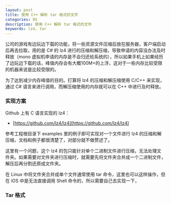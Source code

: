 ```yaml
---
layout: post
title: 使用 C++ 解析 tar 格式的文件
categories: OS
description: 使用 C++ 解析 tar 格式的文件
keywords: lz4, tar
---
```


公司的游戏有边玩边下载的功能，将一些资源文件压缩后放在服务器，客户端启动后再去拉取，用的是 C# 的 lz4 进行的压缩和解压缩，导致申请的内容没办法及时释放（mono 虚拟机申请的内存是不会归还给系统的），所以如果手机上如果经历了边玩边下载的话，峰值内存会有大概100M+的上浮，这对于一些内存比较受限的机器来说是比较受限的。


为了达到减少内存峰值的目的。打算将 lz4 的压缩和解压缩使用 C/C++ 来实现，通过 C# 语言来进行调用，而解压缩使用的内存就可以在 C++ 中进行及时释放。

### 实现方案

Github 上有 C 语言实现的 lz4：

* [https://github.com/lz4/lz4](https://github.com/lz4/lz4)

参考工程根目录下 examples 里的例子即可实现对一个文件进行 lz4 的压缩和解压缩，文档和例子都很清楚了，对部分就不做赘述了。

这里有一个问题，这个 lz4 的包只能针对单个二进制文件进行压缩，无法处理文件夹。如果需要对文件夹进行压缩时，就需要先将文件夹合并成一个二进制文件，解压后再分割还原成文件夹。

在 Linux 中将文件夹合并成单个文件通常使用 tar 命令，这里也可以这样操作，但在 iOS 中是无法直接调用 Shell 命令的，所以需要自己去实现一下，

### Tar 格式
